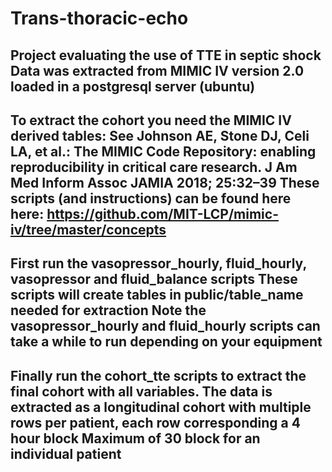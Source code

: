 # Trans-thoracic-echo
Project evaluating the use of TTE in septic shock 
Data was extracted from MIMIC IV version 2.0 loaded in a postgresql server (ubuntu) 
-------------------------
To extract the cohort you need the MIMIC IV derived tables:
See Johnson AE, Stone DJ, Celi LA, et al.: The MIMIC Code Repository: enabling reproducibility in critical care research. J Am Med Inform Assoc JAMIA 2018; 25:32–39
These scripts (and instructions) can be found here here: https://github.com/MIT-LCP/mimic-iv/tree/master/concepts
--- 
First run the vasopressor_hourly, fluid_hourly, vasopressor and fluid_balance scripts 
These scripts will create tables in public/table_name needed for extraction
Note the vasopressor_hourly and fluid_hourly scripts can take a while to run depending on your equipment 
---- 
Finally run the cohort_tte scripts to extract the final cohort with all variables. 
The data is extracted as a longitudinal cohort with multiple rows per patient, each row corresponding a 4 hour block
Maximum of 30 block for an individual patient
------
